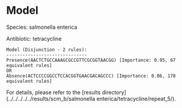 
# Model

Species: salmonella enterica

Antibiotic: tetracycline

```
Model (Disjunction - 2 rules):
------------------------------
Presence(AACTCTGCCAAAGCGCCGTTCGCGGTAACGG) [Importance: 0.95, 67 equivalent rules]
OR
Absence(ACTCCCCGGCCTCCACGGTGAACGACAGCCC) [Importance: 0.06, 178 equivalent rules]

```

For details, please refer to the [results directory](../../../../../results/scm_b/salmonella enterica/tetracycline/repeat_5/).

